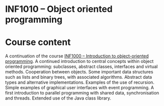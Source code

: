 # INF1010 – Object oriented programming

# Course content

A continuation of the course [INF1000 – Introduction to object-oriented programming](https://github.com/hovdis/UiO/tree/master/INF1000). A continued introduction to central concepts within object oriented programming: subclasses, abstract classes, interfaces and virtual methods. Cooperation between objects. Some important data structures such as lists and binary trees, with associated algorithms. Abstract data types and alternative implementations. Examples of the use of recursion. Simple examples of graphical user interfaces with event programming. A first introduction to parallel programming with shared data, synchronisation and threads. Extended use of the Java class library.